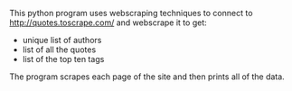 This python program uses webscraping techniques to connect to http://quotes.toscrape.com/ and webscrape it to get:
- unique list of authors
- list of all the quotes
- list of the top ten tags

The program scrapes each page of the site and then prints all of the data.
